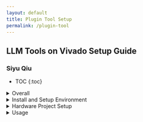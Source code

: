 ```yaml
---
layout: default
title: Plugin Tool Setup
permalink: /plugin-tool
---
```


## LLM Tools on Vivado Setup Guide 

### Siyu Qiu 

* TOC
{:toc}

<details>
  <summary>Overall</summary>
  <p>This guide provides a step-by-step approach to setting up and using a custom Large Language Model (LLM) integration within Xilinx Vivado. By following these instructions, users will be able to create a new project in Vivado, add custom commands, and configure Tcl scripts to facilitate seamless interactions with LLM tools. This setup aims to enhance the hardware design process by leveraging LLM capabilities to provide instant responses and solutions directly within the Vivado environment.</p>
</details>

<details>
  <summary>Install and Setup Environment</summary>
  <p>Follow the instructions provided at <a href="https://pypi.org/project/LLM4HW/">LLM4HW</a> to install the necessary packages and system dependencies. You can download using <code>pip install LLM4HW</code>.</p>
</details>

<details>
  <summary>Hardware Project Setup</summary>
  <details>
    <summary>Create a Project in Vivado</summary>
    <p>Open Vivado and create a new project.</p>
  </details>
  <details>
    <summary>Add a Custom Button</summary>
    <ul>
      <li>Navigate to Tools &gt; Custom Commands &gt; Customize Commands…</li>
      <li>Create your own Tcl button by clicking on the “+” to add a new Custom Command.</li>
      <img src="/picture/picture1.png" alt="Figure 1">
      <li>Enter a unique command name, e.g., LLM4HW, and press Enter.</li>
      <img src="/picture/picture2.png" alt="Figure 2">
      <li>Set up the custom command:
        <ul>
          <li><strong>Menu Name:</strong> Give a distinctive name to the button (e.g., LLM4HW).</li>
          <li><strong>Description:</strong> Enter "Waiting LLM response."</li>
          <li><strong>Source Tcl File:</strong> Browse and select the direction of your script.tcl file.</li>
          <li>Click on “Add to the Toolbar” and then click Apply.</li>
          <li>Click OK.</li>
        </ul>
      </li>
      <img src="/picture/picture3.png" alt="Figure 3">
    </ul>
    <p>Now, you should see a new button on the top toolbar in Vivado.</p>
    <img src="/picture/picture4.png" alt="Figure 4">
  </details>
  <details>
    <summary>Configure the Tcl Script</summary>
    <p>Determine the Tcl and Tk versions used by Python's Tkinter:</p>
    <pre><code>python -c "import tkinter as tk; root = tk.Tk(); print('Tcl version:', root.tk.call('info', 'patchlevel')); print('Tk version:', root.tk.call('info', 'patchlevel')); root.destroy()"</code></pre>
    <p>Find the location of the Python executable:
    <pre><code>where python</code></pre>
    <p>Modify the commands in your script.tcl according to the output of the previous steps.</p>
    <pre><code>unset -nocomplain ::env(PYTHONHOME)
unset -nocomplain ::env(PYTHONPATH)
#! /usr/bin/tclsh
proc call_python {} {
    set env(TCL_LIBRARY) "D:\\app\\tcl\\tcl8.6"
    set env(TK_LIBRARY) "D:\\app\\tcl\\tk8.6"
    set python_script_path "D:\\chip chat\\llm-hw-help-annie\\new.py"
    set python_exe "D:\\app\\python.exe"
    set project_path [get_property DIRECTORY [current_project]]
    set output [exec $python_exe $python_script_path $project_path]
    puts $output
}
call_python
    </code></pre>
  </details>
</details>

<details>
  <summary>Usage</summary>
  <p>Press the newly added button to open a new window. A default question is preset, and you can await the response.</p>
  <img src="/picture/picture6.png" alt="Figure 6">
  <p>If you have more questions, type them into the “Ask Follow Up Question” box.</p>
  <img src="/picture/picture7.png" alt="Figure 7">
  <p>Once you have received your response and know how to proceed, press the exit button to close the tool.</p>
  <p>We appreciate your feedback on the responses! Please share your thoughts so we can continue to improve.</p>
  <img src="/picture/picture8.png" alt="Figure 8">
</details>
